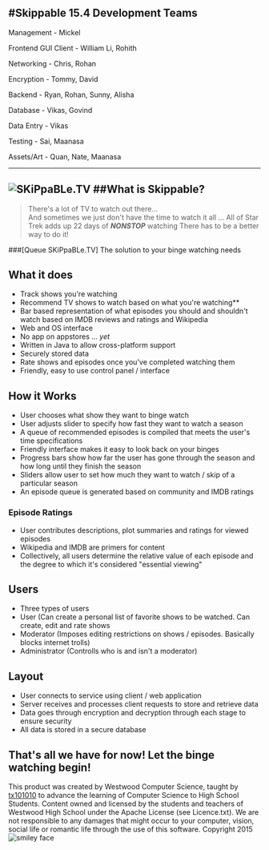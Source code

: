 #Skippable 15.4 Development Teams
---
Management 				-		Mickel

Frontend GUI Client		-		William Li, Rohith 

Networking				-		Chris, Rohan

Encryption				-		Tommy, David

Backend					-		Ryan, Rohan, Sunny, Alisha

Database				-		Vikas, Govind

Data Entry				-		Vikas

Testing					-		Sai, Maanasa

Assets/Art 				-		Quan, Nate, Maanasa

---
![SKiPpaBLe.TV](http://skippable.tv/SkippableTV.png)
##What is Skippable?
---
>There's a lot of TV to watch out there...  
And sometimes we just don't have the time to watch it all ...
All of Star Trek adds up 22 days of ***NONSTOP*** watching
There has to be a better way to do it!  

###[Queue SKiPpaBLe.TV]
 The solution to your binge watching needs
## What it does
* Track shows you're watching
* Recommend TV shows to watch based on what you're watching**
* Bar based representation of what episodes you should and shouldn't watch based on IMDB reviews and ratings and Wikipedia
* Web and OS interface
 * No app on appstores ... _yet_
* Written in Java to allow cross-platform support
* Securely stored data
* Rate shows and episodes once you've completed watching them
* Friendly, easy to use control panel / interface  
 

## How it Works
* User chooses what show they want to binge watch
* User adjusts slider to specify how fast they want to watch a season
* A queue of recommended episodes is compiled that meets the user's time specifications
* Friendly interface makes it easy to look back on your binges
 * Progress bars show how far the user has gone through the season and how long until they finish the season
 * Sliders allow user to set how much they want to watch / skip of a particular season
 * An episode queue is generated based on community and IMDB ratings

### Episode Ratings
* User contributes descriptions, plot summaries and ratings for viewed episodes
 * Wikipedia and IMDB are primers for content
* Collectively, all users determine the relative value of each episode and the degree to which it's considered "essential viewing"


## Users
* Three types of users
 * User (Can create a personal list of favorite shows to be watched. Can create, edit and rate shows
 * Moderator (Imposes editing restrictions on shows / episodes. Basically blocks internet trolls)
 * Administrator (Controlls who is and isn't a moderator)  

## Layout
* User connects to service using client / web application
* Server receives and processes client requests to store and retrieve data
* Data goes through encryption and decryption through each stage to ensure security
* All data is stored in a secure database

That's all we have for now! Let the binge watching begin!
---

This product was created by Westwood Computer Science, taught by [tx101010](https://github.com/tx101010) to advance the learning of Computer Science to High School Students. Content owned and licensed by the students and teachers of Westwood High School under the Apache License (see Licence.txt). We are not responsible to any damages that might occur to your computer, vision, social life or romantic life through the use of this software. Copyright 2015 ![smiley face](http://www.thezombiechimp.com/wp-content/uploads/2012/01/tiny-smiley-face.jpg)
